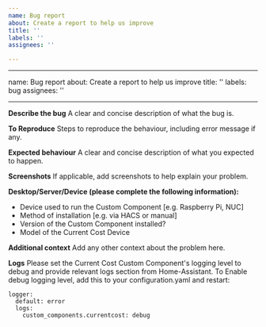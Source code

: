 ```yaml
---
name: Bug report
about: Create a report to help us improve
title: ''
labels: ''
assignees: ''

---
```


---
name: Bug report
about: Create a report to help us improve
title: ''
labels: bug
assignees: ''

---

**Describe the bug**
A clear and concise description of what the bug is.

**To Reproduce**
Steps to reproduce the behaviour, including error message if any.

**Expected behaviour**
A clear and concise description of what you expected to happen.

**Screenshots**
If applicable, add screenshots to help explain your problem.

**Desktop/Server/Device (please complete the following information):**
 - Device used to run the Custom Component [e.g. Raspberry Pi, NUC]
 - Method of installation [e.g. via HACS or manual]
 - Version of the Custom Component installed?
 - Model of the Current Cost Device

**Additional context**
Add any other context about the problem here.

**Logs**
Please set the Current Cost Custom Component's logging level to debug and provide relevant logs section from Home-Assistant.
To Enable debug logging level, add this to your configuration.yaml and restart:

```
logger:
  default: error
  logs:
    custom_components.currentcost: debug
```
